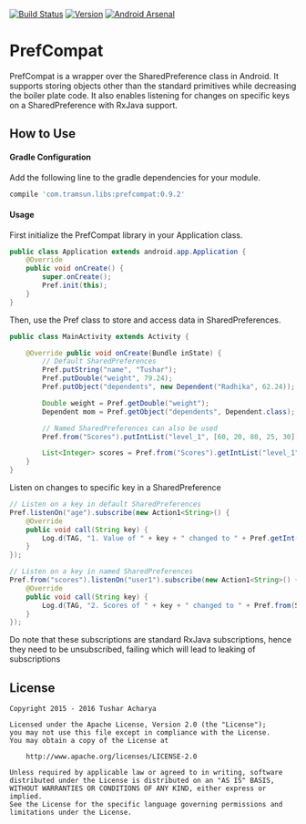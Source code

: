 
[![Build Status](https://travis-ci.org/tushar-acharya/PrefCompat.svg?branch=master)](https://travis-ci.org/tushar-acharya/PrefCompat) [![Version](https://api.bintray.com/packages/tushar-acharya/maven/PrefCompat/images/download.svg)](https://bintray.com/tushar-acharya/maven/PrefCompat)
 [![Android Arsenal](https://img.shields.io/badge/Android%20Arsenal-PrefCompat-brightgreen.svg?style=true)](https://android-arsenal.com/details/1/3003)

# PrefCompat

PrefCompat is a wrapper over the SharedPreference class in Android. It supports storing objects other than the standard primitives while decreasing the boiler plate code. It also enables listening for changes on specific keys on a SharedPreference with RxJava support.

How to Use
-------


#### Gradle Configuration

Add the following line to the gradle dependencies for your module.

```groovy
compile 'com.tramsun.libs:prefcompat:0.9.2'
```

#### Usage

First initialize the PrefCompat library in your Application class.

```java
public class Application extends android.app.Application {
    @Override
    public void onCreate() {
        super.onCreate();
        Pref.init(this);
    }
}
```

Then, use the Pref class to store and access data in SharedPreferences.

```java
public class MainActivity extends Activity {

    @Override public void onCreate(Bundle inState) {
        // Default SharedPreferences
        Pref.putString("name", "Tushar");
        Pref.putDouble("weight", 79.24);
        Pref.putObject("dependents", new Dependent("Radhika", 62.24));

        Double weight = Pref.getDouble("weight");
        Dependent mom = Pref.getObject("dependents", Dependent.class);

        // Named SharedPreferences can also be used
        Pref.from("Scores").putIntList("level_1", [60, 20, 80, 25, 30]);

        List<Integer> scores = Pref.from("Scores").getIntList("level_1");
    }
}
```

Listen on changes to specific key in a SharedPreference

```java
// Listen on a key in default SharedPreferences
Pref.listenOn("age").subscribe(new Action1<String>() {
    @Override
    public void call(String key) {
        Log.d(TAG, "1. Value of " + key + " changed to " + Pref.getInt(key));
    }
});

// Listen on a key in named SharedPreferences
Pref.from("scores").listenOn("user1").subscribe(new Action1<String>() {
    @Override
    public void call(String key) {
        Log.d(TAG, "2. Scores of " + key + " changed to " + Pref.from(SP_SCORES).getDoubleList(key).toString());
    }
});
```

Do note that these subscriptions are standard RxJava subscriptions, hence they need to be unsubscribed, failing which will lead to leaking of subscriptions


License
-------

    Copyright 2015 - 2016 Tushar Acharya

    Licensed under the Apache License, Version 2.0 (the "License");
    you may not use this file except in compliance with the License.
    You may obtain a copy of the License at

        http://www.apache.org/licenses/LICENSE-2.0

    Unless required by applicable law or agreed to in writing, software
    distributed under the License is distributed on an "AS IS" BASIS,
    WITHOUT WARRANTIES OR CONDITIONS OF ANY KIND, either express or implied.
    See the License for the specific language governing permissions and
    limitations under the License.
